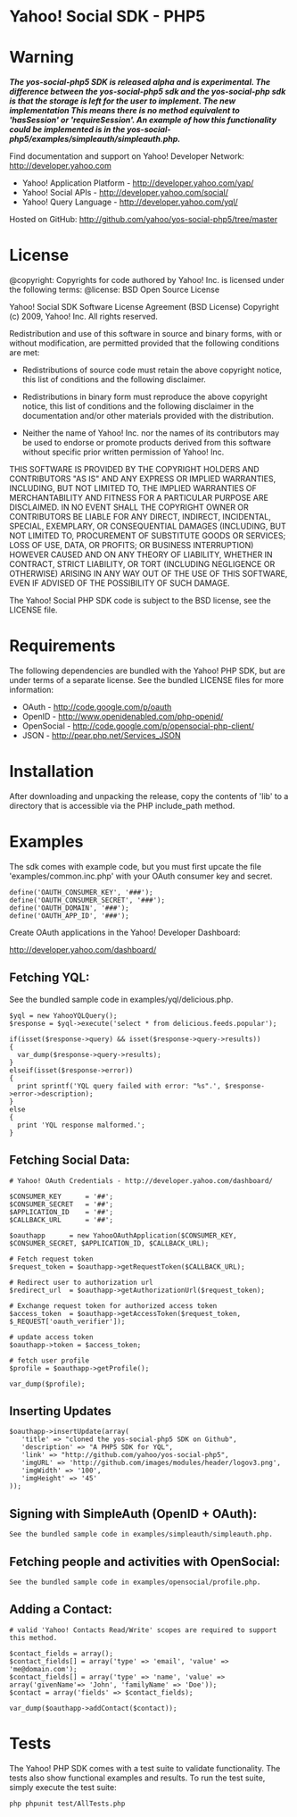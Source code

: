 Yahoo! Social SDK - PHP5
========================

**Warning**
=======

**_The yos-social-php5 SDK is released alpha and is experimental. The difference between the yos-social-php5 sdk and the yos-social-php sdk is that the storage is left for the user to implement.
The new implementation
This means there is no method equivalent to 'hasSession' or 'requireSession'. An example of how this functionality could be implemented is in the yos-social-php5/examples/simpleauth/simpleauth.php._**


Find documentation and support on Yahoo! Developer Network: http://developer.yahoo.com

 * Yahoo! Application Platform - http://developer.yahoo.com/yap/
 * Yahoo! Social APIs - http://developer.yahoo.com/social/
 * Yahoo! Query Language - http://developer.yahoo.com/yql/

Hosted on GitHub: http://github.com/yahoo/yos-social-php5/tree/master

License
=======

@copyright: Copyrights for code authored by Yahoo! Inc. is licensed under the following terms:
@license:   BSD Open Source License

Yahoo! Social SDK
Software License Agreement (BSD License)
Copyright (c) 2009, Yahoo! Inc.
All rights reserved.

Redistribution and use of this software in source and binary forms, with
or without modification, are permitted provided that the following
conditions are met:

* Redistributions of source code must retain the above
  copyright notice, this list of conditions and the
  following disclaimer.

* Redistributions in binary form must reproduce the above
  copyright notice, this list of conditions and the
  following disclaimer in the documentation and/or other
  materials provided with the distribution.

* Neither the name of Yahoo! Inc. nor the names of its
  contributors may be used to endorse or promote products
  derived from this software without specific prior
  written permission of Yahoo! Inc.

THIS SOFTWARE IS PROVIDED BY THE COPYRIGHT HOLDERS AND CONTRIBUTORS "AS IS"
AND ANY EXPRESS OR IMPLIED WARRANTIES, INCLUDING, BUT NOT LIMITED TO, THE
IMPLIED WARRANTIES OF MERCHANTABILITY AND FITNESS FOR A PARTICULAR PURPOSE ARE
DISCLAIMED. IN NO EVENT SHALL THE COPYRIGHT OWNER OR CONTRIBUTORS BE LIABLE
FOR ANY DIRECT, INDIRECT, INCIDENTAL, SPECIAL, EXEMPLARY, OR CONSEQUENTIAL
DAMAGES (INCLUDING, BUT NOT LIMITED TO, PROCUREMENT OF SUBSTITUTE GOODS OR
SERVICES; LOSS OF USE, DATA, OR PROFITS; OR BUSINESS INTERRUPTION) HOWEVER
CAUSED AND ON ANY THEORY OF LIABILITY, WHETHER IN CONTRACT, STRICT LIABILITY,
OR TORT (INCLUDING NEGLIGENCE OR OTHERWISE) ARISING IN ANY WAY OUT OF THE USE
OF THIS SOFTWARE, EVEN IF ADVISED OF THE POSSIBILITY OF SUCH DAMAGE.


The Yahoo! Social PHP SDK code is subject to the BSD license, see the LICENSE file.


Requirements
============

The following dependencies are bundled with the Yahoo! PHP SDK, but are under
terms of a separate license. See the bundled LICENSE files for more information:

 * OAuth      - http://code.google.com/p/oauth
 * OpenID     - http://www.openidenabled.com/php-openid/
 * OpenSocial - http://code.google.com/p/opensocial-php-client/
 * JSON       - http://pear.php.net/Services_JSON


Installation
============

After downloading and unpacking the release, copy the contents of 'lib'
to a directory that is accessible via the PHP include_path method.


Examples
========

The sdk comes with example code, but you must first upcate the file
'examples/common.inc.php' with your OAuth consumer key and secret.


    define('OAUTH_CONSUMER_KEY', '###');
    define('OAUTH_CONSUMER_SECRET', '###');
    define('OAUTH_DOMAIN', '###');
    define('OAUTH_APP_ID', '###');


Create OAuth applications in the Yahoo! Developer Dashboard:

http://developer.yahoo.com/dashboard/


## Fetching YQL:

See the bundled sample code in examples/yql/delicious.php.

    $yql = new YahooYQLQuery();
    $response = $yql->execute('select * from delicious.feeds.popular');

    if(isset($response->query) && isset($response->query->results))
    {
      var_dump($response->query->results);
    }
    elseif(isset($response->error))
    {
      print sprintf('YQL query failed with error: "%s".', $response->error->description);
    }
    else
    {
      print 'YQL response malformed.';
    }


## Fetching Social Data:

    # Yahoo! OAuth Credentials - http://developer.yahoo.com/dashboard/

    $CONSUMER_KEY      = '##';
    $CONSUMER_SECRET   = '##';
    $APPLICATION_ID    = '##';
    $CALLBACK_URL      = '##';

    $oauthapp      = new YahooOAuthApplication($CONSUMER_KEY, $CONSUMER_SECRET, $APPLICATION_ID, $CALLBACK_URL);

    # Fetch request token
    $request_token = $oauthapp->getRequestToken($CALLBACK_URL);

    # Redirect user to authorization url
    $redirect_url  = $oauthapp->getAuthorizationUrl($request_token);

    # Exchange request token for authorized access token
    $access_token  = $oauthapp->getAccessToken($request_token, $_REQUEST['oauth_verifier']);

    # update access token
    $oauthapp->token = $access_token;

    # fetch user profile
    $profile = $oauthapp->getProfile();

    var_dump($profile);

## Inserting Updates

    $oauthapp->insertUpdate(array(
       'title' => "cloned the yos-social-php5 SDK on Github",
       'description' => "A PHP5 SDK for YQL",
       'link' => "http://github.com/yahoo/yos-social-php5",
       'imgURL' => 'http://github.com/images/modules/header/logov3.png', 
       'imgWidth' => '100',
       'imgHeight' => '45'
    ));

## Signing with SimpleAuth (OpenID + OAuth):

    See the bundled sample code in examples/simpleauth/simpleauth.php.


## Fetching people and activities with OpenSocial:

    See the bundled sample code in examples/opensocial/profile.php.


## Adding a Contact:

	# valid 'Yahoo! Contacts Read/Write' scopes are required to support this method. 

    $contact_fields = array();
    $contact_fields[] = array('type' => 'email', 'value' => 'me@domain.com');
    $contact_fields[] = array('type' => 'name', 'value' => array('givenName'=> 'John', 'familyName' => 'Doe'));
    $contact = array('fields' => $contact_fields);

    var_dump($oauthapp->addContact($contact));

Tests
=====

The Yahoo! PHP SDK comes with a test suite to validate functionality. The tests also
show functional examples and results. To run the test suite, simply execute the test suite:

    php phpunit test/AllTests.php

